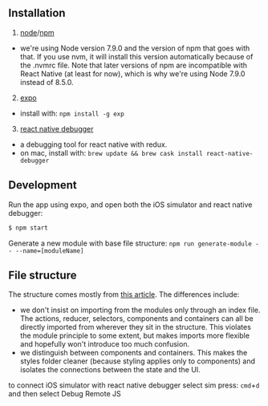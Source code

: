 ## Installation

1. [node](https://nodejs.org)/[npm](https://npmjs.com)
  - we're using Node version 7.9.0 and the version of npm that goes with that. If you use nvm, it will install this version automatically because of the .nvmrc file. Note that later versions of npm are incompatible with React Native (at least for now), which is why we're using Node 7.9.0 instead of 8.5.0.

2. [expo](https://expo.io/)
  - install with: `npm install -g exp`

3. [react native debugger](https://github.com/jhen0409/react-native-debugger)
  - a debugging tool for react native with redux.
  - on mac, install with: `brew update && brew cask install react-native-debugger`

## Development

Run the app using expo, and open both the iOS simulator and react native debugger:
```sh
$ npm start
```

Generate a new module with base file structure: `npm run generate-module -- --name=[moduleName]`

## File structure

The structure comes mostly from [this article](https://jaysoo.ca/2016/02/28/applying-code-organization-rules-to-concrete-redux-code/). The differences include:
  - we don't insist on importing from the modules only through an index file. The actions, reducer, selectors, components and containers can all be directly imported from wherever they sit in the structure. This violates the module principle to some extent, but makes imports more flexible and hopefully won't introduce too much confusion.
  - we distinguish between components and containers. This makes the styles folder cleaner (because styling applies only to components) and isolates the connections between the state and the UI.


to connect iOS simulator with react native debugger select sim press: `cmd`+`d` and then select Debug Remote JS
